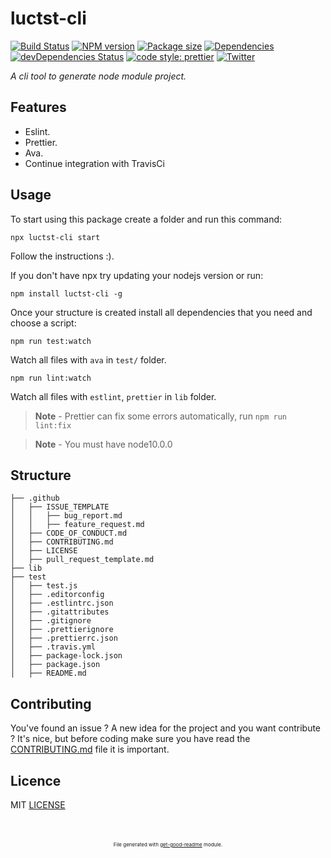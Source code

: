 # luctst-cli

[![Build Status](https://travis-ci.com/luctst/luctst-cli.svg?branch=master)](https://travis-ci.com/luctst/luctst-cli)
[![NPM version](https://img.shields.io/npm/v/luctst-cli?style=flat-square)](https://img.shields.io/npm/v/luctst-cli?style=flat-square)
[![Package size](https://img.shields.io/bundlephobia/min/luctst-cli)](https://img.shields.io/bundlephobia/min/luctst-cli)
[![Dependencies](https://img.shields.io/david/luctst/luctst-cli.svg?style=popout-square)](https://david-dm.org/luctst/luctst-cli)
[![devDependencies Status](https://david-dm.org/luctst/luctst-cli/dev-status.svg?style=flat-square)](https://david-dm.org/luctst/luctst-cli?type=dev)
[![code style: prettier](https://img.shields.io/badge/code_style-prettier-ff69b4.svg?style=flat-square)](https://github.com/prettier/prettier)
[![Twitter](https://img.shields.io/twitter/follow/luctstt.svg?label=Follow&style=social)](https://twitter.com/luctstt)

*A cli tool to generate node module project.*

## Features
* Eslint.
* Prettier.
* Ava.
* Continue integration with TravisCi

## Usage
To start using this package create a folder and run this command:
```
npx luctst-cli start
```
Follow the instructions :).

If you don't have npx try updating your nodejs version or run:
```
npm install luctst-cli -g
```

Once your structure is created install all dependencies that you need and choose a script:
```
npm run test:watch
```

Watch all files with `ava` in `test/` folder.
```
npm run lint:watch
```

Watch all files with `estlint`, `prettier` in `lib` folder.
> **Note** - Prettier can fix some errors automatically, run `npm run lint:fix`

> **Note** - You must have node10.0.0

## Structure
```
├── .github
│	├── ISSUE_TEMPLATE
│	│	├── bug_report.md
│	│	├── feature_request.md
│	├── CODE_OF_CONDUCT.md
│	├── CONTRIBUTING.md
│	├── LICENSE
│	├── pull_request_template.md
├── lib
├── test
│	├── test.js
│	├── .editorconfig
│	├── .estlintrc.json
│	├── .gitattributes
│	├── .gitignore
│	├── .prettierignore
│	├── .prettierrc.json
│	├── .travis.yml
│	├── package-lock.json
│	├── package.json
│	├── README.md
```

## Contributing
You've found an issue ? A new idea for the project and you want contribute ? It's nice, but before coding make sure you have read the [CONTRIBUTING.md](https://github.com/luctst/luctst-cli/blob/master/.github/CONTRIBUTING.md) file it is important.

## Licence
MIT [LICENSE](https://github.com/luctst/luctst-cli/blob/master/.github/LICENSE)

<p style="font-size:8px;text-align:center;margin-top:50px;">File generated with <a href="https://github.com/luctst/get-good-readme">get-good-readme</a> module.</p>
